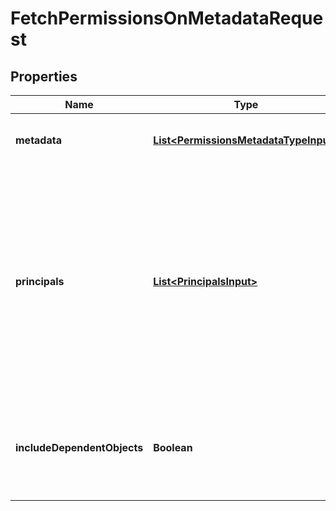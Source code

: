 

# FetchPermissionsOnMetadataRequest


## Properties

| Name | Type | Description | Notes |
|------------ | ------------- | ------------- | -------------|
|**metadata** | [**List&lt;PermissionsMetadataTypeInput&gt;**](PermissionsMetadataTypeInput.md) | GUID or name of the metadata object. |  |
|**principals** | [**List&lt;PrincipalsInput&gt;**](PrincipalsInput.md) | User or group objects for which you want to fetch permissions. If not specified, the API returns all users and groups that can access the specified metadata objects. |  [optional] |
|**includeDependentObjects** | **Boolean** | Indicates whether to fetch permissions of dependent metadata objects. |  [optional] |



